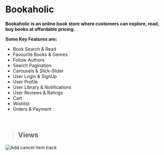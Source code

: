 # Bookaholic

**Bookaholic is an online book store where customers can explore, read, buy books at affordable pricing.**

**Some Key Features are:**
* Book Search & Read
* Favourite Books & Genres
* Follow Authors
* Search Pagination
* Carousels & Slick-Slider
* User Login & SignUp
* User Profile
* User Library & Notifications
* User Reviews & Ratings
* Cart
* Wishlist
* Orders & Payment
<br>

> ## Views

![Add cancel item   track](https://user-images.githubusercontent.com/73666943/186479533-461c96d9-6dac-4c61-bbfb-da6120ad3f35.png)

